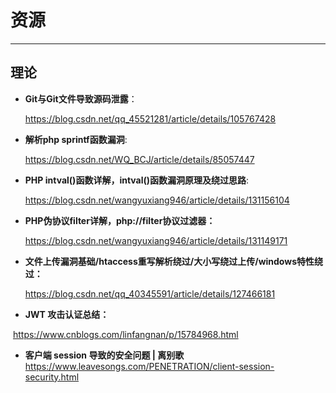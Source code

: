 # 资源

----

## 理论

- **Git与Git文件导致源码泄露**：

  https://blog.csdn.net/qq_45521281/article/details/105767428

- **解析php sprintf函数漏洞**:

  https://blog.csdn.net/WQ_BCJ/article/details/85057447

- **PHP intval()函数详解，intval()函数漏洞原理及绕过思路**:

  https://blog.csdn.net/wangyuxiang946/article/details/131156104

- **PHP伪协议filter详解，php://filter协议过滤器：**

  https://blog.csdn.net/wangyuxiang946/article/details/131149171
  
- **文件上传漏洞基础/htaccess重写解析绕过/大小写绕过上传/windows特性绕过：**

  https://blog.csdn.net/qq_40345591/article/details/127466181
  
- **JWT 攻击认证总结：**

​	 https://www.cnblogs.com/linfangnan/p/15784968.html

- **客户端 session 导致的安全问题 | 离别歌** https://www.leavesongs.com/PENETRATION/client-session-security.html
